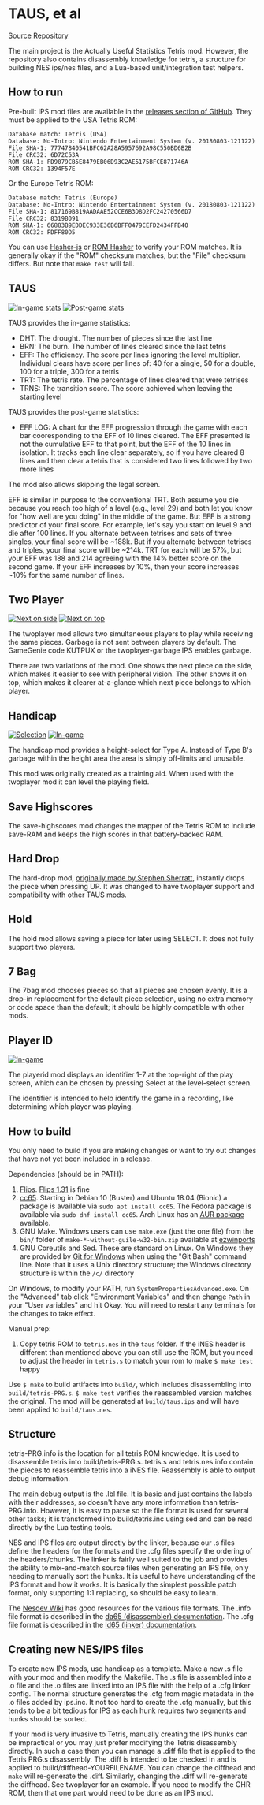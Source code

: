 # TAUS, et al

[Source Repository](https://github.com/ejona86/taus)

The main project is the Actually Useful Statistics Tetris mod. However, the
repository also contains disassembly knowledge for tetris, a structure for
building NES ips/nes files, and a Lua-based unit/integration test helpers.

## How to run

Pre-built IPS mod files are available in the
[releases section of GitHub](https://github.com/ejona86/taus/releases). They
must be applied to the USA Tetris ROM:

```
Database match: Tetris (USA)
Database: No-Intro: Nintendo Entertainment System (v. 20180803-121122)
File SHA-1: 77747840541BFC62A28A5957692A98C550BD6B2B
File CRC32: 6D72C53A
ROM SHA-1: FD9079CB5E8479EB06D93C2AE5175BFCE871746A
ROM CRC32: 1394F57E
```

Or the Europe Tetris ROM:

```
Database match: Tetris (Europe)
Database: No-Intro: Nintendo Entertainment System (v. 20180803-121122)
File SHA-1: 817169B819AADAAE52CCE6B3D8D2FC24270566D7
File CRC32: 8319B091
ROM SHA-1: 66883B9EDDEC933E36B6BFF0479CEFD2434FFB40
ROM CRC32: FDFF80D5
```

You can use [Hasher-js](https://www.romhacking.net/hash/) or [ROM
Hasher](https://www.romhacking.net/utilities/1002/) to verify your ROM matches.
It is generally okay if the "ROM" checksum matches, but the "File" checksum
differs. But note that `make test` will fail.

## TAUS

[![In-game stats](media/stats-ingame.thumb.png)](media/stats-ingame.aspect.png)
[![Post-game stats](media/stats-postgame.thumb.png)](media/stats-postgame.aspect.png)

TAUS provides the in-game statistics:
 * DHT: The drought. The number of pieces since the last line
 * BRN: The burn. The number of lines cleared since the last tetris
 * EFF: The efficiency. The score per lines ignoring the level multiplier.
   Individual clears have score per lines of: 40 for a single, 50 for a double,
   100 for a triple, 300 for a tetris
 * TRT: The tetris rate. The percentage of lines cleared that were tetrises
 * TRNS: The transition score. The score achieved when leaving the starting
   level

TAUS provides the post-game statistics:
 * EFF LOG: A chart for the EFF progression through the game with each bar
   cooresponding to the EFF of 10 lines cleared. The EFF presented is not the
   cumulative EFF to that point, but the EFF of the 10 lines in isolation.
   It tracks each line clear separately, so if you have cleared 8 lines and
   then clear a tetris that is considered two lines followed by two more lines

The mod also allows skipping the legal screen.

EFF is similar in purpose to the conventional TRT. Both assume you die because
you reach too high of a level (e.g., level 29) and both let you know for "how
well are you doing" in the middle of the game. But EFF is a strong predictor
of your final score. For example, let's say you start on level 9 and
die after 100 lines. If you alternate between tetrises and sets of three
singles, your final score will be ~188k. But if you alternate between tetrises
and triples, your final score will be ~214k. TRT for each will be 57%, but your
EFF was 188 and 214 agreeing with the 14% better score on the second game. If
your EFF increases by 10%, then your score increases ~10% for the same number
of lines.

## Two Player

[![Next on side](media/twoplayer-side.thumb.png)](media/twoplayer-side.aspect.png)
[![Next on top](media/twoplayer-top.thumb.png)](media/twoplayer-top.aspect.png)

The twoplayer mod allows two simultaneous players to play while receiving the
same pieces. Garbage is not sent between players by default. The GameGenie code
KUTPUX or the twoplayer-garbage IPS enables garbage.

There are two variations of the mod. One shows the next piece on the side,
which makes it easier to see with peripheral vision. The other shows it on top,
which makes it clearer at-a-glance which next piece belongs to which player.

## Handicap

[![Selection](media/handicap-selection.thumb.png)](media/handicap-selection.aspect.png)
[![In-game](media/handicap-ingame.thumb.png)](media/handicap-ingame.aspect.png)

The handicap mod provides a height-select for Type A. Instead of Type B's
garbage within the height area the area is simply off-limits and unusable.

This mod was originally created as a training aid. When used with the twoplayer
mod it can level the playing field.

## Save Highscores

The save-highscores mod changes the mapper of the Tetris ROM to include
save-RAM and keeps the high scores in that battery-backed RAM.

## Hard Drop

The hard-drop mod, [originally made by Stephen Sherratt][gridbugs hard-drop],
instantly drops the piece when pressing UP. It was changed to have twoplayer
support and compatibility with other TAUS mods.

[gridbugs hard-drop]: https://github.com/gridbugs/mos6502/tree/main/tetris-hard-drop-patcher

## Hold

The hold mod allows saving a piece for later using SELECT. It does not fully
support two players.

## 7 Bag

The 7bag mod chooses pieces so that all pieces are chosen evenly. It is a
drop-in replacement for the default piece selection, using no extra memory or
code space than the default; it should be highly compatible with other mods.

## Player ID

[![In-game](media/playerid-ingame.thumb.png)](media/playerid-ingame.aspect.png)

The playerid mod displays an identifier 1-7 at the top-right of the play
screen, which can be chosen by pressing Select at the level-select screen.

The identifier is intended to help identify the game in a recording, like
determining which player was playing.

## How to build

You only need to build if you are making changes or want to try out changes
that have not yet been included in a release.

Dependencies (should be in PATH):
1. [Flips](https://github.com/Alcaro/Flips). [Flips
   1.31](https://www.smwcentral.net/?p=section&a=details&id=11474) is fine
2. [cc65](https://cc65.github.io/getting-started.html). Starting in Debian 10
   (Buster) and Ubuntu 18.04 (Bionic) a package is available via
   `sudo apt install cc65`. The Fedora package is available via
   `sudo dnf install cc65`. Arch Linux has an
   [AUR package](https://aur.archlinux.org/packages/cc65/) available.
3. GNU Make. Windows users can use `make.exe` (just the one file) from the
   `bin/` folder of `make-*-without-guile-w32-bin.zip` available at
   [ezwinports](https://sourceforge.net/projects/ezwinports/files/)
4. GNU Coreutils and Sed. These are standard on Linux. On Windows they are
   provided by [Git for Windows](https://git-scm.com/download/win) when using
   the "Git Bash" command line. Note that it uses a Unix directory structure;
   the Windows directory structure is within the `/c/` directory

On Windows, to modify your PATH, run `SystemPropertiesAdvanced.exe`. On the
"Advanced" tab click "Environment Variables" and then change `Path` in your
"User variables" and hit Okay. You will need to restart any terminals for the
changes to take effect.

Manual prep:
1. Copy tetris ROM to `tetris.nes` in the `taus` folder. If the iNES header is
   different than mentioned above you can still use the ROM, but you need to
   adjust the header in `tetris.s` to match your rom to make `$ make test`
   happy

Use `$ make` to build artifacts into `build/`, which includes disassembling
into `build/tetris-PRG.s`. `$ make test` verifies the reassembled version
matches the original. The mod will be generated at `build/taus.ips` and will
have been applied to `build/taus.nes`.

## Structure

tetris-PRG.info is the location for all tetris ROM knowledge. It is used to
disassemble tetris into build/tetris-PRG.s. tetris.s and tetris.nes.info
contain the pieces to reassemble tetris into a iNES file. Reassembly is able to
output debug information.

The main debug output is the .lbl file. It is basic and just contains the
labels with their addresses, so doesn't have any more information than
tetris-PRG.info. However, it is easy to parse so the file format is used for
several other tasks; it is transformed into build/tetris.inc using sed and can
be read directly by the Lua testing tools.

NES and IPS files are output directly by the linker, because our .s files
define the headers for the formats and the .cfg files specify the ordering of
the headers/chunks. The linker is fairly well suited to the job and provides
the ability to mix-and-match source files when generating an IPS file, only
needing to manually sort the hunks. It is useful to have understanding of the
IPS format and how it works. It is basically the simplest possible patch
format, only supporting 1:1 replacing, so should be easy to learn.

The [Nesdev Wiki](https://wiki.nesdev.com/w/index.php/NES_reference_guide) has
good resources for the various file formats. The .info file format is described
in the [da65 (disassembler)
documentation](https://www.cc65.org/doc/da65-4.html). The .cfg file format is
described in the [ld65 (linker)
documentation](https://www.cc65.org/doc/ld65-5.html).

## Creating new NES/IPS files

To create new IPS mods, use handicap as a template. Make a new .s file with
your mod and then modify the Makefile. The .s file is assembled into a .o file
and the .o files are linked into an IPS file with the help of a .cfg linker
config. The normal structure generates the .cfg from magic metadata in the .o
files added by ips.inc. It not too hard to create the .cfg manually, but this
tends to be a bit tedious for IPS as each hunk requires two segments and hunks
should be sorted.

If your mod is very invasive to Tetris, manually creating the IPS hunks can be
impractical or you may just prefer modifying the Tetris disassembly directly.
In such a case then you can manage a .diff file that is applied to the Tetris
PRG.s disassembly. The .diff is intended to be checked in and is applied to
build/diffhead-YOURFILENAME. You can change the diffhead and `make` will
re-generate the .diff. Similarly, changing the .diff will re-generate the
diffhead. See twoplayer for an example. If you need to modify the CHR ROM, then
that one part would need to be done as an IPS mod.
